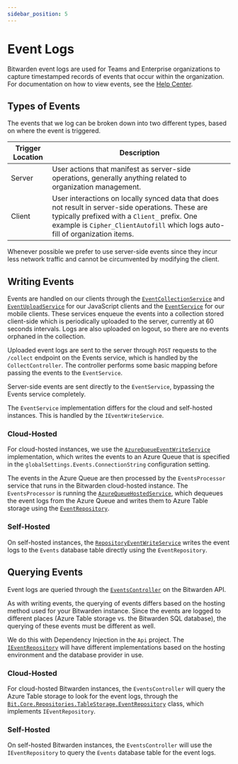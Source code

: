 ```yaml
---
sidebar_position: 5
---
```


# Event Logs

Bitwarden event logs are used for Teams and Enterprise organizations to capture timestamped records
of events that occur within the organization. For documentation on how to view events, see the
[Help Center](https://bitwarden.com/help/event-logs/).

## Types of Events

The events that we log can be broken down into two different types, based on where the event is
triggered.

<!--prettier-ignore-->
| Trigger Location | Description |
| ---------------- | ------------ |
| Server | User actions that manifest as server-side operations, generally anything related to organization management. |
| Client | User interactions on locally synced data that does not result in server-side operations. These are typically prefixed with a `Client_` prefix. One example is `Cipher_ClientAutofill` which logs auto-fill of organization items. |

Whenever possible we prefer to use server-side events since they incur less network traffic and
cannot be circumvented by modifying the client.

## Writing Events

Events are handled on our clients through the
[`EventCollectionService`](https://github.com/bitwarden/clients/blob/master/libs/common/src/services/event/event-collection.service.ts)
and
[`EventUploadService`](https://github.com/bitwarden/clients/blob/master/libs/common/src/services/event/event-upload.service.ts)
for our JavaScript clients and the
[`EventService`](https://github.com/bitwarden/mobile/blob/master/src/Core/Services/EventService.cs)
for our mobile clients. These services enqueue the events into a collection stored client-side which
is periodically uploaded to the server, currently at 60 seconds intervals. Logs are also uploaded on
logout, so there are no events orphaned in the collection.

Uploaded event logs are sent to the server through `POST` requests to the `/collect` endpoint on the
Events service, which is handled by the `CollectController`. The controller performs some basic
mapping before passing the events to the `EventService`.

Server-side events are sent directly to the `EventService`, bypassing the Events service completely.

The `EventService` implementation differs for the cloud and self-hosted instances. This is handled
by the `IEventWriteService`.

### Cloud-Hosted

For cloud-hosted instances, we use the
[`AzureQueueEventWriteService`](https://github.com/bitwarden/server/blob/master/src/Core/Services/Implementations/AzureQueueEventWriteService.cs)
implementation, which writes the events to an Azure Queue that is specified in the
`globalSettings.Events.ConnectionString` configuration setting.

The events in the Azure Queue are then processed by the `EventsProcessor` service that runs in the
Bitwarden cloud-hosted instance. The `EventsProcessor` is running the
[`AzureQueueHostedService`](https://github.com/bitwarden/server/blob/master/src/EventsProcessor/AzureQueueHostedService.cs),
which dequeues the event logs from the Azure Queue and writes them to Azure Table storage using the
[`EventRepository`](https://github.com/bitwarden/server/blob/master/src/Core/Repositories/TableStorage/EventRepository.cs).

### Self-Hosted

On self-hosted instances, the
[`RepositoryEventWriteService`](https://github.com/bitwarden/server/blob/master/src/Core/Services/Implementations/RepositoryEventWriteService.cs)
writes the event logs to the `Events` database table directly using the `EventRepository`.

## Querying Events

Event logs are queried through the
[`EventsController`](https://github.com/bitwarden/server/blob/master/src/Api/Public/Controllers/EventsController.cs)
on the Bitwarden API.

As with writing events, the querying of events differs based on the hosting method used for your
Bitwarden instance. Since the events are logged to different places (Azure Table storage vs. the
Bitwarden SQL database), the querying of these events must be different as well.

We do this with Dependency Injection in the `Api` project. The
[`IEventRepository`](https://github.com/bitwarden/server/blob/master/src/Core/Repositories/IEventRepository.cs)
will have different implementations based on the hosting environment and the database provider in
use.

### Cloud-Hosted

For cloud-hosted Bitwarden instances, the `EventsController` will query the Azure Table storage to
look for the event logs, through the
[`Bit.Core.Repositories.TableStorage.EventRepository`](https://github.com/bitwarden/server/blob/master/src/Core/Repositories/TableStorage/EventRepository.cs)
class, which implements `IEventRepository`.

### Self-Hosted

On self-hosted Bitwarden instances, the `EventsController` will use the `IEventRepository` to query
the `Events` database table for the event logs.
